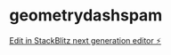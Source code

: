 # geometrydashspam

[Edit in StackBlitz next generation editor ⚡️](https://stackblitz.com/~/github.com/jalsmida321/geometrydashspam)